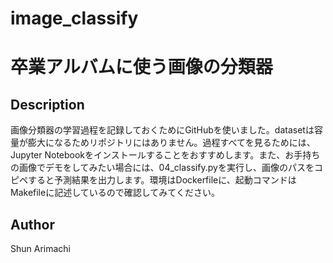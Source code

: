 # image_classify
卒業アルバムに使う画像の分類器
====


## Description
画像分類器の学習過程を記録しておくためにGitHubを使いました。datasetは容量が膨大になるためリポジトリにはありません。過程すべてを見るためには、Jupyter Notebookをインストールすることをおすすめします。また、お手持ちの画像でデモをしてみたい場合には、04_classify.pyを実行し、画像のパスをコピペすると予測結果を出力します。環境はDockerfileに、起動コマンドはMakefileに記述しているので確認してみてください。

## Author
Shun Arimachi
